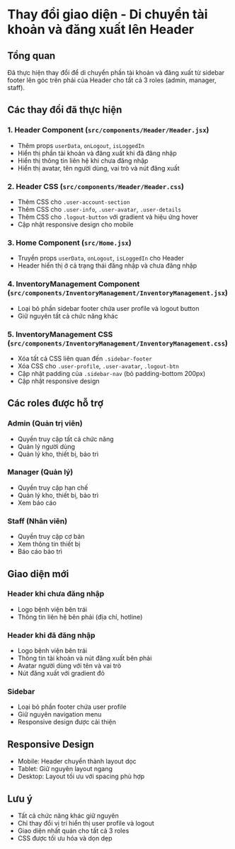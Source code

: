 # Thay đổi giao diện - Di chuyển tài khoản và đăng xuất lên Header

## Tổng quan
Đã thực hiện thay đổi để di chuyển phần tài khoản và đăng xuất từ sidebar footer lên góc trên phải của Header cho tất cả 3 roles (admin, manager, staff).

## Các thay đổi đã thực hiện

### 1. Header Component (`src/components/Header/Header.jsx`)
- Thêm props `userData`, `onLogout`, `isLoggedIn`
- Hiển thị phần tài khoản và đăng xuất khi đã đăng nhập
- Hiển thị thông tin liên hệ khi chưa đăng nhập
- Hiển thị avatar, tên người dùng, vai trò và nút đăng xuất

### 2. Header CSS (`src/components/Header/Header.css`)
- Thêm CSS cho `.user-account-section`
- Thêm CSS cho `.user-info`, `.user-avatar`, `.user-details`
- Thêm CSS cho `.logout-button` với gradient và hiệu ứng hover
- Cập nhật responsive design cho mobile

### 3. Home Component (`src/Home.jsx`)
- Truyền props `userData`, `onLogout`, `isLoggedIn` cho Header
- Header hiển thị ở cả trạng thái đăng nhập và chưa đăng nhập

### 4. InventoryManagement Component (`src/components/InventoryManagement/InventoryManagement.jsx`)
- Loại bỏ phần sidebar footer chứa user profile và logout button
- Giữ nguyên tất cả chức năng khác

### 5. InventoryManagement CSS (`src/components/InventoryManagement/InventoryManagement.css`)
- Xóa tất cả CSS liên quan đến `.sidebar-footer`
- Xóa CSS cho `.user-profile`, `.user-avatar`, `.logout-btn`
- Cập nhật padding của `.sidebar-nav` (bỏ padding-bottom 200px)
- Cập nhật responsive design

## Các roles được hỗ trợ

### Admin (Quản trị viên)
- Quyền truy cập tất cả chức năng
- Quản lý người dùng
- Quản lý kho, thiết bị, bảo trì

### Manager (Quản lý)
- Quyền truy cập hạn chế
- Quản lý kho, thiết bị, bảo trì
- Xem báo cáo

### Staff (Nhân viên)
- Quyền truy cập cơ bản
- Xem thông tin thiết bị
- Báo cáo bảo trì

## Giao diện mới

### Header khi chưa đăng nhập
- Logo bệnh viện bên trái
- Thông tin liên hệ bên phải (địa chỉ, hotline)

### Header khi đã đăng nhập
- Logo bệnh viện bên trái
- Thông tin tài khoản và nút đăng xuất bên phải
- Avatar người dùng với tên và vai trò
- Nút đăng xuất với gradient đỏ

### Sidebar
- Loại bỏ phần footer chứa user profile
- Giữ nguyên navigation menu
- Responsive design được cải thiện

## Responsive Design
- Mobile: Header chuyển thành layout dọc
- Tablet: Giữ nguyên layout ngang
- Desktop: Layout tối ưu với spacing phù hợp

## Lưu ý
- Tất cả chức năng khác giữ nguyên
- Chỉ thay đổi vị trí hiển thị user profile và logout
- Giao diện nhất quán cho tất cả 3 roles
- CSS được tối ưu hóa và dọn dẹp

